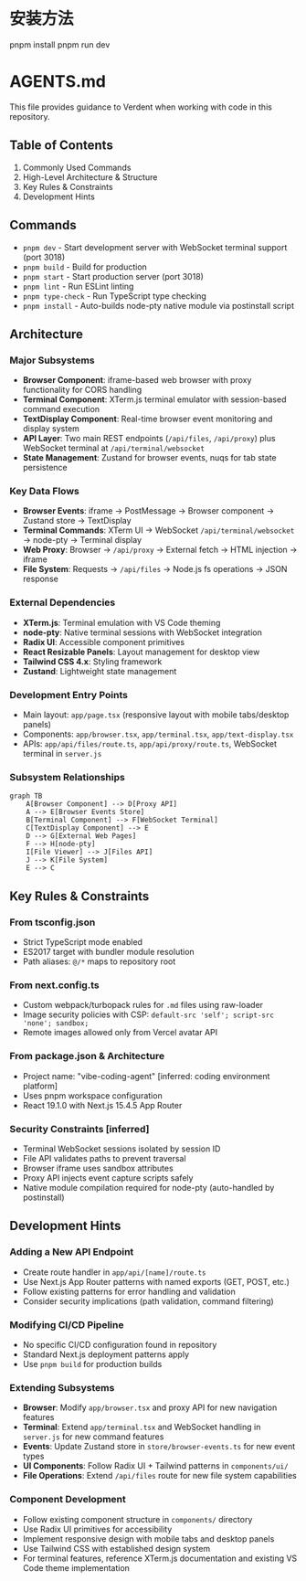 # 安装方法

pnpm install
pnpm run dev

# AGENTS.md
This file provides guidance to Verdent when working with code in this repository.

## Table of Contents
1. Commonly Used Commands
2. High-Level Architecture & Structure
3. Key Rules & Constraints
4. Development Hints

## Commands
- `pnpm dev` - Start development server with WebSocket terminal support (port 3018)
- `pnpm build` - Build for production
- `pnpm start` - Start production server (port 3018)
- `pnpm lint` - Run ESLint linting
- `pnpm type-check` - Run TypeScript type checking
- `pnpm install` - Auto-builds node-pty native module via postinstall script

## Architecture

### Major Subsystems
- **Browser Component**: iframe-based web browser with proxy functionality for CORS handling
- **Terminal Component**: XTerm.js terminal emulator with session-based command execution
- **TextDisplay Component**: Real-time browser event monitoring and display system
- **API Layer**: Two main REST endpoints (`/api/files`, `/api/proxy`) plus WebSocket terminal at `/api/terminal/websocket`
- **State Management**: Zustand for browser events, nuqs for tab state persistence

### Key Data Flows
- **Browser Events**: iframe → PostMessage → Browser component → Zustand store → TextDisplay
- **Terminal Commands**: XTerm UI → WebSocket `/api/terminal/websocket` → node-pty → Terminal display
- **Web Proxy**: Browser → `/api/proxy` → External fetch → HTML injection → iframe
- **File System**: Requests → `/api/files` → Node.js fs operations → JSON response

### External Dependencies
- **XTerm.js**: Terminal emulation with VS Code theming
- **node-pty**: Native terminal sessions with WebSocket integration
- **Radix UI**: Accessible component primitives
- **React Resizable Panels**: Layout management for desktop view
- **Tailwind CSS 4.x**: Styling framework
- **Zustand**: Lightweight state management

### Development Entry Points
- Main layout: `app/page.tsx` (responsive layout with mobile tabs/desktop panels)
- Components: `app/browser.tsx`, `app/terminal.tsx`, `app/text-display.tsx`
- APIs: `app/api/files/route.ts`, `app/api/proxy/route.ts`, WebSocket terminal in `server.js`

### Subsystem Relationships
```mermaid
graph TB
    A[Browser Component] --> D[Proxy API]
    A --> E[Browser Events Store]
    B[Terminal Component] --> F[WebSocket Terminal]
    C[TextDisplay Component] --> E
    D --> G[External Web Pages]
    F --> H[node-pty]
    I[File Viewer] --> J[Files API]
    J --> K[File System]
    E --> C
```

## Key Rules & Constraints

### From tsconfig.json
- Strict TypeScript mode enabled
- ES2017 target with bundler module resolution
- Path aliases: `@/*` maps to repository root

### From next.config.ts
- Custom webpack/turbopack rules for `.md` files using raw-loader
- Image security policies with CSP: `default-src 'self'; script-src 'none'; sandbox;`
- Remote images allowed only from Vercel avatar API

### From package.json & Architecture
- Project name: "vibe-coding-agent" [inferred: coding environment platform]
- Uses pnpm workspace configuration
- React 19.1.0 with Next.js 15.4.5 App Router

### Security Constraints [inferred]
- Terminal WebSocket sessions isolated by session ID
- File API validates paths to prevent traversal
- Browser iframe uses sandbox attributes
- Proxy API injects event capture scripts safely
- Native module compilation required for node-pty (auto-handled by postinstall)

## Development Hints

### Adding a New API Endpoint
- Create route handler in `app/api/[name]/route.ts`
- Use Next.js App Router patterns with named exports (GET, POST, etc.)
- Follow existing patterns for error handling and validation
- Consider security implications (path validation, command filtering)

### Modifying CI/CD Pipeline
- No specific CI/CD configuration found in repository
- Standard Next.js deployment patterns apply
- Use `pnpm build` for production builds

### Extending Subsystems
- **Browser**: Modify `app/browser.tsx` and proxy API for new navigation features
- **Terminal**: Extend `app/terminal.tsx` and WebSocket handling in `server.js` for new command features
- **Events**: Update Zustand store in `store/browser-events.ts` for new event types
- **UI Components**: Follow Radix UI + Tailwind patterns in `components/ui/`
- **File Operations**: Extend `/api/files` route for new file system capabilities

### Component Development
- Follow existing component structure in `components/` directory
- Use Radix UI primitives for accessibility
- Implement responsive design with mobile tabs and desktop panels
- Use Tailwind CSS with established design system
- For terminal features, reference XTerm.js documentation and existing VS Code theme implementation